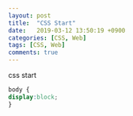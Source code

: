 ```yaml
---
layout: post
title:  "CSS Start"
date:   2019-03-12 13:50:19 +0900
categories: [CSS, Web]
tags: [CSS, Web]
comments: true
---
```

css start
```css
body {
display:block;
}
```
